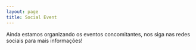 ```yaml
---
layout: page
title: Social Event
---
```


Ainda estamos organizando os eventos concomitantes, nos siga nas redes sociais para mais informações!
